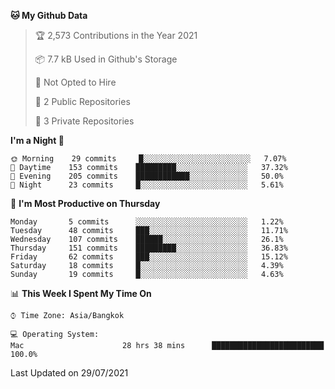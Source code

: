 <!--START_SECTION:waka-->
**🐱 My Github Data** 

> 🏆 2,573 Contributions in the Year 2021
 > 
> 📦 7.7 kB Used in Github's Storage 
 > 
> 🚫 Not Opted to Hire
 > 
> 📜 2 Public Repositories 
 > 
> 🔑 3 Private Repositories  
 > 
**I'm a Night 🦉** 

```text
🌞 Morning    29 commits     █░░░░░░░░░░░░░░░░░░░░░░░░   7.07% 
🌆 Daytime    153 commits    █████████░░░░░░░░░░░░░░░░   37.32% 
🌃 Evening    205 commits    ████████████░░░░░░░░░░░░░   50.0% 
🌙 Night      23 commits     █░░░░░░░░░░░░░░░░░░░░░░░░   5.61%

```
📅 **I'm Most Productive on Thursday** 

```text
Monday       5 commits      ░░░░░░░░░░░░░░░░░░░░░░░░░   1.22% 
Tuesday      48 commits     ███░░░░░░░░░░░░░░░░░░░░░░   11.71% 
Wednesday    107 commits    ██████░░░░░░░░░░░░░░░░░░░   26.1% 
Thursday     151 commits    █████████░░░░░░░░░░░░░░░░   36.83% 
Friday       62 commits     ███░░░░░░░░░░░░░░░░░░░░░░   15.12% 
Saturday     18 commits     █░░░░░░░░░░░░░░░░░░░░░░░░   4.39% 
Sunday       19 commits     █░░░░░░░░░░░░░░░░░░░░░░░░   4.63%

```


📊 **This Week I Spent My Time On** 

```text
⌚︎ Time Zone: Asia/Bangkok

💻 Operating System: 
Mac                      28 hrs 38 mins      █████████████████████████   100.0%

```


 Last Updated on 29/07/2021
<!--END_SECTION:waka-->